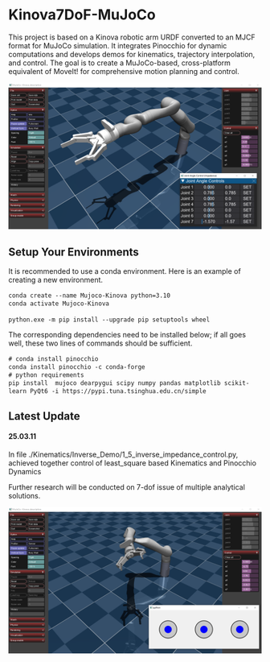 # Kinova7DoF-MuJoCo


This project is based on a Kinova robotic arm URDF converted to an MJCF format for MuJoCo simulation. It integrates Pinocchio for dynamic computations and develops demos for kinematics, trajectory interpolation, and control. The goal is to create a MuJoCo-based, cross-platform equivalent of MoveIt! for comprehensive motion planning and control.

![img.png](Assets/0_Cover_Image.png)

## Setup Your Environments

It is recommended to use a conda environment. Here is an example of creating a new environment.
```shell
conda create --name Mujoco-Kinova python=3.10
conda activate Mujoco-Kinova

python.exe -m pip install --upgrade pip setuptools wheel
```
The corresponding dependencies need to be installed below; if all goes well, these two lines of commands should be sufficient.
```shell
# conda install pinocchio
conda install pinocchio -c conda-forge
# python requirements
pip install  mujoco dearpygui scipy numpy pandas matplotlib scikit-learn PyQt6 -i https://pypi.tuna.tsinghua.edu.cn/simple
```

## Latest Update

#### 25.03.11
In file ./Kinematics/Inverse_Demo/1_5_inverse_impedance_control.py, achieved together control of least_square based Kinematics and Pinocchio Dynamics

Further research will be conducted on 7-dof issue of multiple analytical solutions.

![img.png](Assets/1_5_inverse_impedance_control.png)
